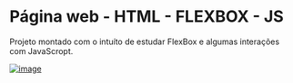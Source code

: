 # Página web - HTML - FLEXBOX - JS

Projeto montado com o intuíto de estudar FlexBox e algumas interações com JavaScropt.

<a href="https://fernandomontanari.github.io/pagina-web-html-flexbox-js/">![image](https://user-images.githubusercontent.com/25597840/221993684-43ecb0e5-893f-439f-9497-4e4879267f3d.png)</a>
